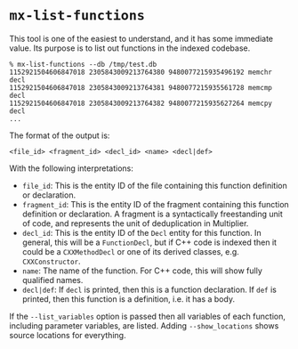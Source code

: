 # `mx-list-functions`

This tool is one of the easiest to understand, and it has some immediate value.
Its purpose is to list out functions in the indexed codebase.

```shell
% mx-list-functions --db /tmp/test.db 
1152921504606847018 2305843009213764380 9480077215935496192 memchr  decl
1152921504606847018 2305843009213764381 9480077215935561728 memcmp  decl
1152921504606847018 2305843009213764382 9480077215935627264 memcpy  decl
...
```

The format of the output is:

```
<file_id> <fragment_id> <decl_id> <name> <decl|def>
```

With the following interpretations:

* `file_id`: This is the entity ID of the file containing this function definition or declaration.
* `fragment_id`: This is the entity ID of the fragment containing this function definition or declaration. A fragment is a syntactically freestanding unit of code, and represents the unit of deduplication in Multiplier.
* `decl_id`: This is the entity ID of the `Decl` entity for this function. In general, this will be a `FunctionDecl`, but if C++ code is indexed then it could be a `CXXMethodDecl` or one of its derived classes, e.g. `CXXConstructor`.
* `name`: The name of the function. For C++ code, this will show fully qualified names.
* `decl|def`: If `decl` is printed, then this is a function declaration. If `def` is printed, then this function is a definition, i.e. it has a body.

If the `--list_variables` option is passed then all variables of each function,
including parameter variables, are listed. Adding `--show_locations` shows
source locations for everything.
